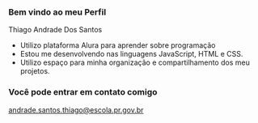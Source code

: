 ### Bem vindo ao meu Perfil 

Thiago Andrade Dos Santos

- Utilizo plataforma  Alura para aprender sobre programação
- Estou me desenvolvendo nas linguagens JavaScript, HTML e CSS.
- Utilizo espaço para minha organização e compartilhamento dos meu projetos.

### Você pode entrar em contato comigo


andrade.santos.thiago@escola.pr.gov.br
